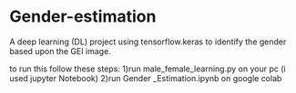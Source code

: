 # Gender-estimation
A deep learning (DL) project using tensorflow.keras to identify the gender based upon the GEI image. 

to run this follow these steps:
1)run male_female_learning.py on your pc (i used jupyter Notebook)
2)run Gender _Estimation.ipynb on google colab


